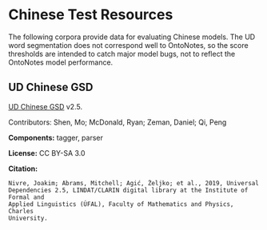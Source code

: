 # Chinese Test Resources

The following corpora provide data for evaluating Chinese models. The UD word
segmentation does not correspond well to OntoNotes, so the score thresholds are
intended to catch major model bugs, not to reflect the OntoNotes model
performance.

## UD Chinese GSD

[UD Chinese GSD](https://github.com/UniversalDependencies/UD_Chinese-GSD)
v2.5.

Contributors: Shen, Mo; McDonald, Ryan; Zeman, Daniel; Qi, Peng

**Components:** tagger, parser

**License:** CC BY-SA 3.0

**Citation:**

```
Nivre, Joakim; Abrams, Mitchell; Agić, Željko; et al., 2019, Universal
Dependencies 2.5, LINDAT/CLARIN digital library at the Institute of Formal and
Applied Linguistics (ÚFAL), Faculty of Mathematics and Physics, Charles
University.
```
